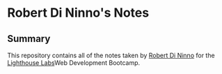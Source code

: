 # Robert Di Ninno's Notes

## Summary
This repository contains all of the notes taken by [Robert Di Ninno](https://github.com/rdininno) for the [Lighthouse Labs](https://www.lighthouselabs.ca/)Web Development Bootcamp.

